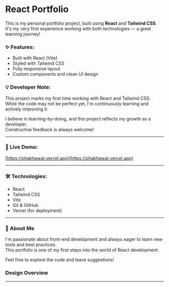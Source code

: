 # React Portfolio

This is my personal portfolio project, built using **React** and **Tailwind CSS**.  
It's my very first experience working with both technologies — a great learning journey!

### ✨ Features:
- Built with React (Vite)
- Styled with Tailwind CSS
- Fully responsive layout
- Custom components and clean UI design

### 💡 Developer Note:
This project marks my first time working with React and Tailwind CSS.  
While the code may not be perfect yet, I'm continuously learning and actively improving it.

I believe in learning-by-doing, and this project reflects my growth as a developer.  
Constructive feedback is always welcome!

---

### 🚀 Live Demo:
[https://phakhawat.vercel.app](https://phakhawat.vercel.app)

---

### 🛠️ Technologies:
- React
- Tailwind CSS
- Vite
- Git & GitHub
- Vercel (for deployment)

---

### 🙋 About Me
I'm passionate about front-end development and always eager to learn new tools and best practices.  
This portfolio is one of my first steps into the world of React development.

Feel free to explore the code and leave suggestions!

### Design Overview

---
